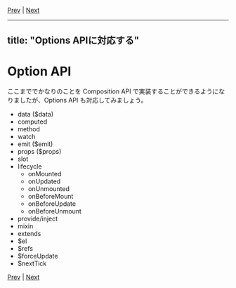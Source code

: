 [Prev](https://github.com/Ubugeeei/chibivue/blob/main/books/japanese/330_bcs_component_slot.md) | [Next](https://github.com/Ubugeeei/chibivue/blob/main/books/japanese/400_btc_render_component.md)

---
title: "Options APIに対応する"
---

# Option API

ここまででかなりのことを Composition API で実装することができるようになりましたが、Options API も対応してみましょう。

- data ($data)
- computed
- method
- watch
- emit ($emit)
- props ($props)
- slot
- lifecycle
  - onMounted
  - onUpdated
  - onUnmounted
  - onBeforeMount
  - onBeforeUpdate
  - onBeforeUnmount
- provide/inject
- mixin
- extends
- $el
- $refs
- $forceUpdate
- $nextTick


[Prev](https://github.com/Ubugeeei/chibivue/blob/main/books/japanese/330_bcs_component_slot.md) | [Next](https://github.com/Ubugeeei/chibivue/blob/main/books/japanese/400_btc_render_component.md)